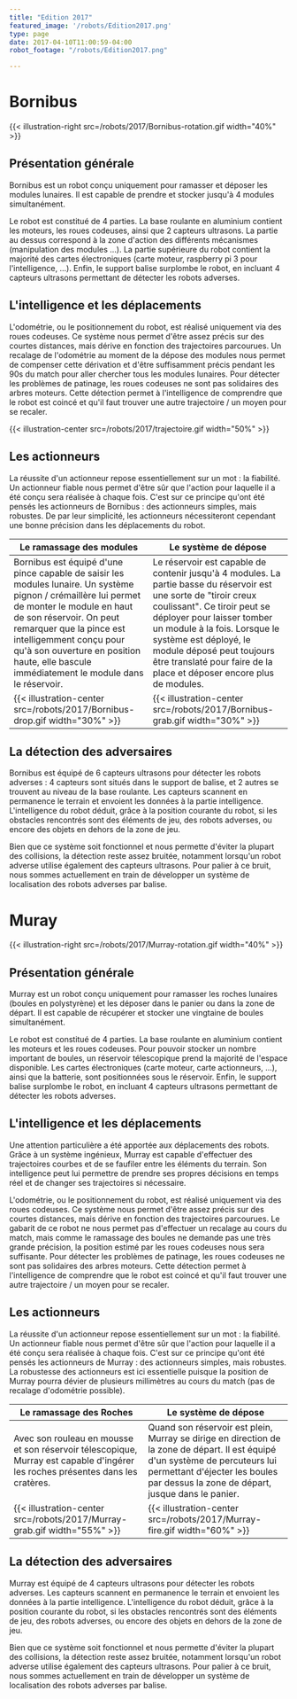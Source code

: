 ```yaml
---
title: "Edition 2017"
featured_image: '/robots/Edition2017.png'
type: page
date: 2017-04-10T11:00:59-04:00
robot_footage: "/robots/Edition2017.png"

---
```




# Bornibus

{{< illustration-right src=/robots/2017/Bornibus-rotation.gif width="40%" >}}

## Présentation générale

Bornibus est un robot conçu uniquement pour ramasser et déposer les modules lunaires. Il est capable de prendre et stocker jusqu'à 4 modules simultanément. 



Le robot est constitué de 4 parties. La base roulante en aluminium contient les moteurs, les roues codeuses, ainsi que 2 capteurs ultrasons. La partie au dessus correspond à la zone d'action des différents mécanismes (manipulation des modules ...). La partie supérieure du robot contient la majorité des cartes électroniques (carte moteur, raspberry pi 3 pour l'intelligence, ...). Enfin, le support balise surplombe le robot, en incluant 4 capteurs ultrasons permettant de détecter les robots adverses.


## L'intelligence et les déplacements

L'odométrie, ou le positionnement du robot, est réalisé uniquement via des roues codeuses. Ce système nous permet d'être assez précis sur des courtes distances, mais dérive en fonction des trajectoires parcourues. Un recalage de l'odométrie au moment de la dépose des modules nous permet de compenser cette dérivation et d'être suffisamment précis pendant les 90s du match pour aller chercher tous les modules lunaires. Pour détecter les problèmes de patinage, les roues codeuses ne sont pas solidaires des arbres moteurs. Cette détection permet à l'intelligence de comprendre que le robot est coincé et qu'il faut trouver une autre trajectoire / un moyen pour se recaler.


{{< illustration-center src=/robots/2017/trajectoire.gif width="50%" >}}

## Les actionneurs

La réussite d'un actionneur repose essentiellement sur un mot : la fiabilité. Un actionneur fiable nous permet d'être sûr que l'action pour laquelle il a été conçu sera réalisée à chaque fois. C'est sur ce principe qu'ont été pensés les actionneurs de Bornibus : des actionneurs simples, mais robustes. De par leur simplicité, les actionneurs nécessiteront cependant une bonne précision dans les déplacements du robot.




| Le ramassage des modules          | Le système de dépose       |
|-------------------------|------------------------|
| Bornibus est équipé d'une pince capable de saisir les modules lunaire. Un système pignon / crémaillère lui permet de monter le module en haut de son réservoir. On peut remarquer que la pince est intelligemment conçu pour qu'à son ouverture en position haute, elle bascule immédiatement le module dans le réservoir.  | Le réservoir est capable de contenir jusqu'à 4 modules. La partie basse du réservoir est une sorte de "tiroir creux coulissant". Ce tiroir peut se déployer pour laisser tomber un module à la fois. Lorsque le système est déployé, le module déposé peut toujours être translaté pour faire de la place et déposer encore plus de modules.  |
| {{< illustration-center src=/robots/2017/Bornibus-drop.gif width="30%" >}}  |  {{< illustration-center src=/robots/2017/Bornibus-grab.gif width="30%" >}} |


## La détection des adversaires 

Bornibus est équipé de 6 capteurs ultrasons pour détecter les robots adverses : 4 capteurs sont situés dans le support de balise, et 2 autres se trouvent au niveau de la base roulante. Les capteurs scannent en permanence le terrain et envoient les données à la partie intelligence. L'intelligence du robot déduit, grâce à la position courante du robot, si les obstacles rencontrés sont des éléments de jeu, des robots adverses, ou encore des objets en dehors de la zone de jeu.

Bien que ce système soit fonctionnel et nous permette d'éviter la plupart des collisions, la détection reste assez bruitée, notamment lorsqu'un robot adverse utilise également des capteurs ultrasons. Pour palier à ce bruit, nous sommes actuellement en train de développer un système de localisation des robots adverses par balise.


# Muray


{{< illustration-right src=/robots/2017/Murray-rotation.gif width="40%" >}}


## Présentation générale

Murray est un robot conçu uniquement pour ramasser les roches lunaires (boules en polystyrène) et les déposer dans le panier ou dans la zone de départ. Il est capable de récupérer et stocker une vingtaine de boules simultanément. 

Le robot est constitué de 4 parties. La base roulante en aluminium contient les moteurs et les roues codeuses. Pour pouvoir stocker un nombre important de boules, un réservoir télescopique prend la majorité de l'espace disponible. Les cartes électroniques (carte moteur, carte actionneurs, ...), ainsi que la batterie, sont positionnées sous le réservoir. Enfin, le support balise surplombe le robot, en incluant 4 capteurs ultrasons permettant de détecter les robots adverses.

## L'intelligence et les déplacements

Une attention particulière a été apportée aux déplacements des robots. Grâce à un système ingénieux, Murray est capable d'effectuer des trajectoires courbes et de se faufiler entre les éléments du terrain. Son intelligence peut lui permettre de prendre ses propres décisions en temps réel et de changer ses trajectoires si nécessaire.


L'odométrie, ou le positionnement du robot, est réalisé uniquement via des roues codeuses. Ce système nous permet d'être assez précis sur des courtes distances, mais dérive en fonction des trajectoires parcourues. Le gabarit de ce robot ne nous permet pas d'effectuer un recalage au cours du match, mais comme le ramassage des boules ne demande pas une très grande précision, la position estimé par les roues codeuses nous sera suffisante. Pour détecter les problèmes de patinage, les roues codeuses ne sont pas solidaires des arbres moteurs. Cette détection permet à l'intelligence de comprendre que le robot est coincé et qu'il faut trouver une autre trajectoire / un moyen pour se recaler.



## Les actionneurs

La réussite d'un actionneur repose essentiellement sur un mot : la fiabilité. Un actionneur fiable nous permet d'être sûr que l'action pour laquelle il a été conçu sera réalisée à chaque fois. C'est sur ce principe qu'ont été pensés les actionneurs de Murray : des actionneurs simples, mais robustes. La robustesse des actionneurs est ici essentielle puisque la position de Murray pourra dévier de plusieurs millimètres au cours du match (pas de recalage d'odométrie possible).


| Le ramassage des Roches          | Le système de dépose   |
|-------------------------|------------------------|
| Avec son rouleau en mousse et son réservoir télescopique, Murray est capable d'ingérer les roches présentes dans les cratères.  |   Quand son réservoir est plein, Murray se dirige en direction de la zone de départ. Il est équipé d'un système de percuteurs lui permettant d'éjecter les boules par dessus la zone de départ, jusque dans le panier.   |
|  {{< illustration-center src=/robots/2017/Murray-grab.gif width="55%" >}} | {{< illustration-center src=/robots/2017/Murray-fire.gif width="60%" >}}  |


## La détection des adversaires 

Murray est équipé de 4 capteurs ultrasons pour détecter les robots adverses. Les capteurs scannent en permanence le terrain et envoient les données à la partie intelligence. L'intelligence du robot déduit, grâce à la position courante du robot, si les obstacles rencontrés sont des éléments de jeu, des robots adverses, ou encore des objets en dehors de la zone de jeu.

Bien que ce système soit fonctionnel et nous permette d'éviter la plupart des collisions, la détection reste assez bruitée, notamment lorsqu'un robot adverse utilise également des capteurs ultrasons. Pour palier à ce bruit, nous sommes actuellement en train de développer un système de localisation des robots adverses par balise.